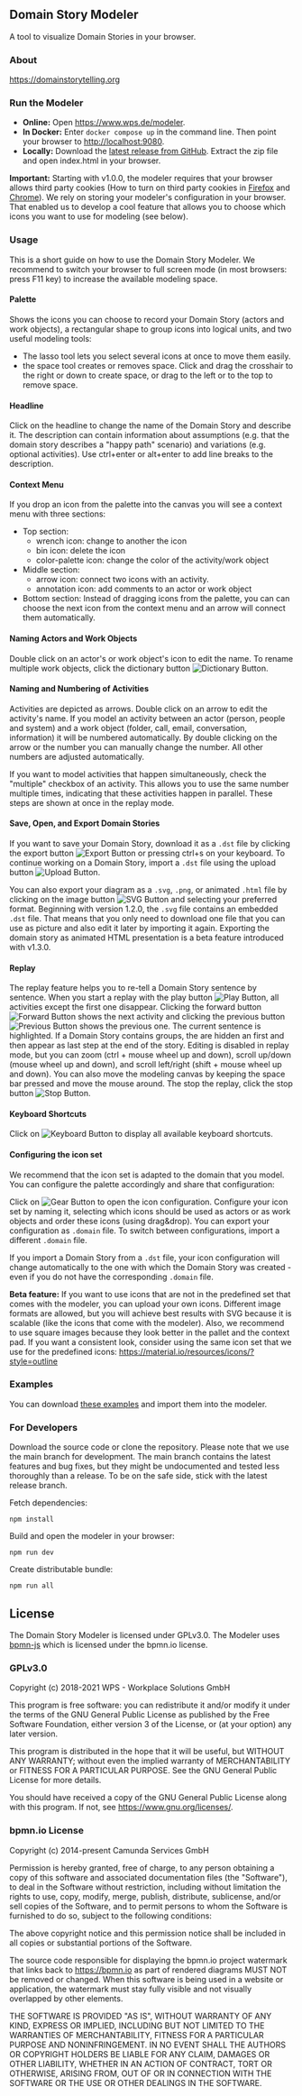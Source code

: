 ## Domain Story Modeler

A tool to visualize Domain Stories in your browser.

### About

<https://domainstorytelling.org>

### Run the Modeler

- **Online:** Open <https://www.wps.de/modeler>.
- **In Docker:** Enter `docker compose up` in the command line. Then point your browser to <http://localhost:9080>.
- **Locally:** Download the [latest release from GitHub](https://github.com/WPS/domain-story-modeler/releases).
Extract the zip file and open index.html in your browser.

**Important:** Starting with v1.0.0, the modeler requires that your browser allows third party cookies (How to turn on third party cookies in [Firefox](https://support.mozilla.org/en-US/kb/disable-third-party-cookies) and [Chrome](https://support.google.com/chrome/answer/95647?co=GENIE.Platform%3DDesktop&hl=en)). We rely on storing your modeler's configuration in your browser. That enabled us to develop a cool feature that allows you to choose which icons you want to use for modeling (see below).

### Usage

This is a short guide on how to use the Domain Story Modeler.
We recommend to switch your browser to full screen mode (in most browsers: press F11 key) to increase the available modeling space.

#### Palette

Shows the icons you can choose to record your Domain Story (actors and work objects), a rectangular shape to group icons into logical units, and two useful modeling tools:

- The lasso tool lets you select several icons at once to move them easily.
- the space tool creates or removes space. Click and drag the crosshair to the right or down to create space, or drag to the left or to the top to remove space.

#### Headline

Click on the headline to change the name of the Domain Story and describe it. The description can contain information about assumptions (e.g. that the domain story describes a "happy path" scenario) and variations (e.g. optional activities).
Use ctrl+enter or alt+enter to add line breaks to the description.

#### Context Menu

If you drop an icon from the palette into the canvas you will see a context menu with three sections:

* Top section:
  * wrench icon: change to another the icon
  * bin icon: delete the icon
  * color-palette icon: change the color of the activity/work object
* Middle section:
  * arrow icon: connect two icons with an activity.
  * annotation icon: add comments to an actor or work object
* Bottom section: Instead of dragging icons from the palette, you can can choose the next icon from the context menu and an arrow will connect them automatically.


#### Naming Actors and Work Objects

Double click on an actor's or work object's icon to edit the name. To rename multiple work objects, click the dictionary button ![Dictionary Button](/images/spellcheck.png).

#### Naming and Numbering of Activities

Activities are depicted as arrows. Double click on an arrow to edit the activity's name. If you model an activity between an actor (person, people and system) and a work object (folder, call, email, conversation, information) it will be numbered automatically. By double clicking on the arrow or the number you can manually change the number. All other numbers are adjusted automatically.

If you want to model activities that happen simultaneously, check  the "multiple" checkbox of an activity. This allows you to use the same number multiple times, indicating that these activities happen in parallel. These steps are shown at once in the replay mode.

#### Save, Open, and Export Domain Stories

If you want to save your Domain Story, download it as a `.dst` file by clicking the export button ![Export Button](/images/archive.png) or pressing ctrl+s on your keyboard. To continue working on a Domain Story, import a `.dst` file using the upload button ![Upload Button](/images/unarchive.png).

You can also export your diagram as a `.svg`, `.png`, or animated `.html` file by clicking on the image button ![SVG Button](/images/image.png) and selecting your preferred format. Beginning with version 1.2.0, the `.svg` file contains an embedded `.dst` file. That means that you only need to download one file that you can use as picture and also edit it later by importing it again. Exporting the domain story as animated HTML presentation is a beta feature introduced with v1.3.0.

#### Replay

The replay feature helps you to re-tell a Domain Story sentence by sentence. When you start a replay with the play button ![Play Button](/images/play.png), all activities except the first one disappear. Clicking the forward button ![Forward Button](/images/forward.png) shows the next activity and clicking the previous button ![Previous Button](/images/previous.png) shows the previous one. The current sentence is highlighted. If a Domain Story contains groups, the are hidden an first and then appear as last step at the end of the story.
Editing is disabled in replay mode, but you can zoom (ctrl + mouse wheel up and down), scroll up/down (mouse wheel up and down), and scroll left/right (shift + mouse wheel up and down). You can also move the modeling canvas by keeping the space bar pressed and move the mouse around. The stop the replay, click the stop button ![Stop Button](/images/stop.png).

#### Keyboard Shortcuts

Click on ![Keyboard Button](/images/keyboard.png) to display all available keyboard shortcuts.

#### Configuring the icon set

We recommend that the icon set is adapted to the domain that you model. You can configure the palette accordingly and share that configuration:

Click on ![Gear Button](/images/gear.png) to open the icon configuration. Configure your icon set by naming it, selecting which icons should be used as actors or as work objects and order these icons (using drag&drop). You can export your configuration as `.domain` file. To switch between configurations, import a different `.domain` file.

If you import a Domain Story from a `.dst` file, your icon configuration will change automatically to the one with which the Domain Story was created - even if you do not have the corresponding `.domain` file.

**Beta feature:** If you want to use icons that are not in the predefined set that comes with the modeler, you can upload your own icons. Different image formats are allowed, but you will achieve best results with SVG because it is scalable (like the icons that come with the modeler). Also, we recommend to use square images because they look better in the pallet and the context pad. If you want a consistent look, consider using the same icon set that we use for the predefined icons: https://material.io/resources/icons/?style=outline

### Examples

You can download [these examples](https://wps.github.io/egon.io-website/) and import them into the modeler.

### For Developers

Download the source code or clone the repository.
Please note that we use the main branch for development. The main branch contains the latest features and bug fixes, but they might be undocumented and tested less thoroughly than a release. To be on the safe side, stick with the latest release branch.

Fetch dependencies:

```
npm install
```

Build and open the modeler in your browser:

```
npm run dev
```

Create distributable bundle:

```
npm run all
```

## License

The Domain Story Modeler is licensed under GPLv3.0.
The Modeler uses [bpmn-js](https://github.com/bpmn-io/bpmn-js) which is licensed under the bpmn.io license.

### GPLv3.0

Copyright (c) 2018-2021 WPS - Workplace Solutions GmbH

This program is free software: you can redistribute it and/or modify
it under the terms of the GNU General Public License as published by
the Free Software Foundation, either version 3 of the License, or
(at your option) any later version.

This program is distributed in the hope that it will be useful,
but WITHOUT ANY WARRANTY; without even the implied warranty of
MERCHANTABILITY or FITNESS FOR A PARTICULAR PURPOSE. See the
GNU General Public License for more details.

You should have received a copy of the GNU General Public License
along with this program. If not, see <https://www.gnu.org/licenses/>.

### bpmn.io License

Copyright (c) 2014-present Camunda Services GmbH

Permission is hereby granted, free of charge, to any person obtaining a copy of this software and associated documentation files (the "Software"), to deal in the Software without restriction, including without limitation the rights to use, copy, modify, merge, publish, distribute, sublicense, and/or sell copies of the Software, and to permit persons to whom the Software is furnished to do so, subject to the following conditions:

The above copyright notice and this permission notice shall be included in all copies or substantial portions of the Software.

The source code responsible for displaying the bpmn.io project watermark that links back to https://bpmn.io as part of rendered diagrams MUST NOT be removed or changed. When this software is being used in a website or application, the watermark must stay fully visible and not visually overlapped by other elements.

THE SOFTWARE IS PROVIDED "AS IS", WITHOUT WARRANTY OF ANY KIND, EXPRESS OR IMPLIED, INCLUDING BUT NOT LIMITED TO THE WARRANTIES OF MERCHANTABILITY, FITNESS FOR A PARTICULAR PURPOSE AND NONINFRINGEMENT. IN NO EVENT SHALL THE AUTHORS OR COPYRIGHT HOLDERS BE LIABLE FOR ANY CLAIM, DAMAGES OR OTHER LIABILITY, WHETHER IN AN ACTION OF CONTRACT, TORT OR OTHERWISE, ARISING FROM, OUT OF OR IN CONNECTION WITH THE SOFTWARE OR THE USE OR OTHER DEALINGS IN THE SOFTWARE.
